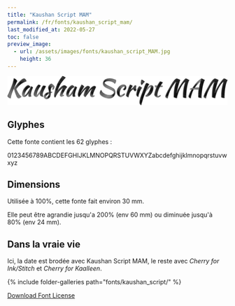 ```yaml
---
title: "Kaushan Script MAM"
permalink: /fr/fonts/kaushan_script_mam/
last_modified_at: 2022-05-27
toc: false
preview_image:
  - url: /assets/images/fonts/kaushan_script_MAM.jpg
    height: 36
---
```

![KaushanScript](/assets/images/fonts/kaushan_script_MAM.jpg)


## Glyphes

Cette fonte contient les 62 glyphes :


0123456789ABCDEFGHIJKLMNOPQRSTUVWXYZabcdefghijklmnopqrstuvwxyz

## Dimensions

Utilisée à 100%, cette fonte fait environ 30 mm.

Elle peut être agrandie jusqu'a 200% (env 60 mm) ou diminuée jusqu'à 80% (env 24 mm).

## Dans la vraie vie

Ici, la date est brodée avec Kaushan Script MAM, le reste avec *Cherry for Ink/Stitch* et *Cherry for Kaalleen*.

{% include folder-galleries path="fonts/kaushan_script/" %}

[Download Font License](https://github.com/inkstitch/inkstitch/tree/main/fonts/kaushan_script_MAM/LICENSE)
